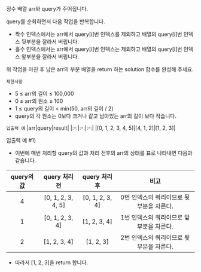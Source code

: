 정수 배열 arr와 query가 주어집니다.

query를 순회하면서 다음 작업을 반복합니다.
- 짝수 인덱스에서는 arr에서 query[i]번 인덱스를 제외하고 배열의 query[i]번 인덱스 뒷부분을 잘라서 버립니다.
- 홀수 인덱스에서는 arr에서 query[i]번 인덱스는 제외하고 배열의 query[i]번 인덱스 앞부분을 잘라서 버립니다.

위 작업을 마친 후 남은 arr의 부분 배열을 return 하는 solution 함수를 완성해 주세요.

`제한사항`
- 5 ≤ arr의 길이 ≤ 100,000
- 0 ≤ arr의 원소 ≤ 100
- 1 ≤ query의 길이 < min(50, arr의 길이 / 2)
- query의 각 원소는 0보다 크거나 같고 남아있는 arr의 길이 보다 작습니다.

`입출력 예`
|arr|query|result|
|:-:|:-:|:-:|
|[0, 1, 2, 3, 4, 5]|[4, 1, 2]|[1, 2, 3]|

입출력 예 #1)
- 이번에 매번 처리할 query의 값과 처리 전후의 arr의 상태를 표로 나타내면 다음과 같습니다.

|query의 값|query 처리 전|query 처리 후|비고|
|:-:|:-:|:-:|:-:|
|4|[0, 1, 2, 3, 4, 5]|[0, 1, 2, 3, 4]|0번 인덱스의 쿼리이므로 뒷부분을 자른다.|
|1|[0, 1, 2, 3, 4]|[1, 2, 3, 4]|1번 인덱스의 쿼리이므로 앞부분을 자른다.|
|2|[1, 2, 3, 4]|[1, 2, 3]|2번 인덱스의 쿼리이므로 뒷부분을 자른다.|
- 따라서 [1, 2, 3]을 return 합니다.
